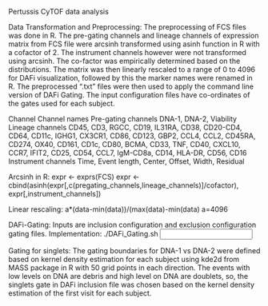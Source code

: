 Pertussis CyTOF data analysis

Data Transformation and Preprocessing:
The preprocessing of FCS files was done in R. The pre-gating channels and lineage channels of expression matrix from FCS file were arcsinh transformed using asinh function in R with a cofactor of 2. The instrument channels however were not transformed using arcsinh. The co-factor was empirically determined based on the distributions. The matrix was then linearly rescaled to a range of 0 to 4096 for DAFi visualization, followed by this the marker names were renamed in R. The preprocessed “.txt” files were then used to apply the command line version of DAFi Gating. The input configuration files have co-ordinates of the gates used for each subject. 

Channel	Channel names
Pre-gating channels	DNA-1, DNA-2, Viability
Lineage channels	CD45, CD3, RGCC, CD19, IL31RA, CD38, CD20-CD4, CD64, CD11c, IGHG1, CX3CR1, CD86, CD123, GBP2, CCL4, CCL2, CD45RA, CD274, OX40, CD161, CD1c, CD80, BCMA, CD33, TNF, CD40, CXCL10, CCR7, IFIT2, CD25, CD54, CCL7, IgM-CD8a, CD14, HLA-DR, CD56, CD16
Instrument channels	Time, Event length, Center, Offset, Width, Residual

Arcsinh in R:
expr <- exprs(FCS)
expr <- cbind(asinh(expr[,c(pregating_channels,lineage_channels)]/cofactor), expr[,instrument_channels])

Linear rescaling: 
a*(data-min(data))/(max(data)-min(data)
a=4096

DAFi-Gating:
Inputs are inclusion configuration and exclusion configuration gating files. 
Implementation: ./DAFi_Gating.sh <Input FCS file> <Inclusion config file> <exclusion config file>  <initial cluster size> <re-cluster size>

Gating for singlets:
The gating boundaries for DNA-1 vs DNA-2 were defined based on kernel density estimation for each subject using kde2d from MASS package in R with 50 grid points in each direction. The events with low levels on DNA are debris and high level on DNA are doublets, so, the singlets gate in DAFi inclusion file was chosen based on the kernel density estimation of the first visit for each subject. 
